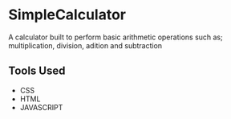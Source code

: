 # SimpleCalculator
 A calculator built to perform basic arithmetic operations such as; multiplication, division, adition and subtraction

## Tools Used
  - CSS
  - HTML
  - JAVASCRIPT
